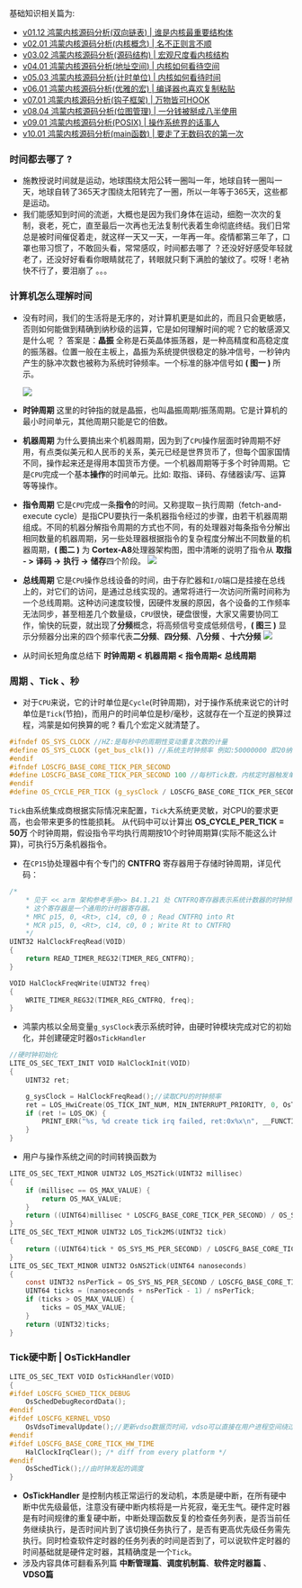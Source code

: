 基础知识相关篇为: 

* [v01.12 鸿蒙内核源码分析(双向链表) | 谁是内核最重要结构体](/blog/01.md)
* [v02.01 鸿蒙内核源码分析(内核概念) | 名不正则言不顺](/blog/02.md)
* [v03.02 鸿蒙内核源码分析(源码结构) | 宏观尺度看内核结构](/blog/03.md)
* [v04.01 鸿蒙内核源码分析(地址空间) | 内核如何看待空间](/blog/04.md)
* [v05.03 鸿蒙内核源码分析(计时单位) | 内核如何看待时间](/blog/05.md)
* [v06.01 鸿蒙内核源码分析(优雅的宏) | 编译器也喜欢复制粘贴 ](/blog/06.md)
* [v07.01 鸿蒙内核源码分析(钩子框架) | 万物皆可HOOK ](/blog/07.md)
* [v08.04 鸿蒙内核源码分析(位图管理) | 一分钱被掰成八半使用](/blog/08.md)
* [v09.01 鸿蒙内核源码分析(POSIX) | 操作系统界的话事人 ](/blog/09.md)
* [v10.01 鸿蒙内核源码分析(main函数) | 要走了无数码农的第一次 ](/blog/10.md)


### 时间都去哪了 ?

* 施教授说时间就是运动，地球围绕太阳公转一圈叫一年，地球自转一圈叫一天，地球自转了365天才围绕太阳转完了一圈，所以一年等于365天，这些都是运动。
* 我们能感知到时间的流逝，大概也是因为我们身体在运动，细胞一次次的复制，衰老，死亡，直至最后一次再也无法复制代表着生命彻底终结。我们日常总是被时间催促着走，就这样一天又一天，一年再一年。疫情都第三年了，口罩也带习惯了，不敢回头看，常常感叹，时间都去哪了 ？还没好好感受年轻就老了，还没好好看看你眼睛就花了，转眼就只剩下满脸的皱纹了。哎呀 ! 老衲快不行了，要泪崩了 。。。

### 计算机怎么理解时间

* 没有时间，我们的生活将是无序的，对计算机更是如此的，而且只会更敏感，否则如何能做到精确到纳秒级的运算，它是如何理解时间的呢？它的敏感源又是什么呢 ？ 答案是：**晶振** 全称是石英晶体振荡器，是一种高精度和高稳定度的振荡器。位置一般在主板上，晶振为系统提供很稳定的脉冲信号，一秒钟内产生的脉冲次数也被称为系统时钟频率。一个标准的脉冲信号如 **( 图一 )** 所示。
  
    ![](./assets/5/pulse.png)

* **时钟周期** 这里的时钟指的就是晶振，也叫晶振周期/振荡周期。它是计算机的最小时间单元，其他周期只能是它的倍数。
* **机器周期** 为什么要搞出来个机器周期，因为到了`CPU`操作层面时钟周期不好用，有点类似美元和人民币的关系，美元已经是世界货币了，但每个国家国情不同，操作起来还是得用本国货币方便。一个机器周期等于多个时钟周期。它是`CPU`完成一个基本**操作**的时间单元。比如: 取指、译码、存储器读/写、运算等等操作。
* **指令周期** 它是`CPU`完成一条**指令**的时间。又称提取－执行周期（fetch-and-execute cycle）是指CPU要执行一条机器指令经过的步骤，由若干机器周期组成。不同的机器分解指令周期的方式也不同，有的处理器对每条指令分解出相同数量的机器周期，另一些处理器根据指令的复杂程度分解出不同数量的机器周期，**( 图二 )** 为 **Cortex-A8**处理器架构图，图中清晰的说明了指令从 **取指 - >** **译码 ->** **执行 ->** **储存**四个阶段。
    ![](./assets/5/A8.png)

* **总线周期** 它是`CPU`操作总线设备的时间，由于存贮器和`I/O`端口是挂接在总线上的，对它们的访问，是通过总线实现的。通常将进行一次访问所需时间称为一个总线周期。这种访问速度较慢，因硬件发展的原因，各个设备的工作频率无法同步，甚至相差几个数量级，`CPU`很快，硬盘很慢，大家又需要协同工作，愉快的玩耍，就出现了**分频**概念，将高频信号变成低频信号，**( 图三 )** 显示分频器分出来的四个频率代表**二分频**、**四分频**、**八分频** 、**十六分频**
 ![](./assets/5/divider.png)

* 从时间长短角度总结下 **时钟周期 <** **机器周期 <** **指令周期<** **总线周期**

### 周期 、Tick 、秒

* 对于`CPU`来说，它的计时单位是`Cycle`(时钟周期)，对于操作系统来说它的计时单位是`Tick`(节拍)，而用户的时间单位是秒/毫秒，这就存在一个互逆的换算过程，鸿蒙是如何换算的呢 ? 看几个宏定义就清楚了。

```c
#ifndef OS_SYS_CLOCK //HZ:是每秒中的周期性变动重复次数的计量
#define OS_SYS_CLOCK (get_bus_clk()) //系统主时钟频率 例如:50000000 即20纳秒震动一次
#endif
#ifndef LOSCFG_BASE_CORE_TICK_PER_SECOND
#define LOSCFG_BASE_CORE_TICK_PER_SECOND 100 //每秒Tick数，内核定时器触发单位
#endif
#define OS_CYCLE_PER_TICK (g_sysClock / LOSCFG_BASE_CORE_TICK_PER_SECOND) //每个tick时钟周期数
```

`Tick`由系统集成商根据实际情况来配置，`Tick`大系统更灵敏，对CPU的要求更高，也会带来更多的性能损耗。
从代码中可以计算出 **OS_CYCLE_PER_TICK = 50万** 个时钟周期，假设指令平均执行周期按10个时钟周期算(实际不能这么计算)，可执行5万条机器指令。
* 在`CP15`协处理器中有个专门的 **CNTFRQ** 寄存器用于存储时钟周期，详见代码：

```c
/* 
    * 见于 << arm 架构参考手册>> B4.1.21 处 CNTFRQ寄存器表示系统计数器的时钟频率。
    * 这个寄存器是一个通用的计时器寄存器。
    * MRC p15, 0, <Rt>, c14, c0, 0 ; Read CNTFRQ into Rt
    * MCR p15, 0, <Rt>, c14, c0, 0 ; Write Rt to CNTFRQ
    */
UINT32 HalClockFreqRead(VOID)
{
    return READ_TIMER_REG32(TIMER_REG_CNTFRQ);
}

VOID HalClockFreqWrite(UINT32 freq)
{
    WRITE_TIMER_REG32(TIMER_REG_CNTFRQ, freq);
}
```

* 鸿蒙内核以全局变量`g_sysClock`表示系统时钟，由硬时钟模块完成对它的初始化，并创建硬定时器`OsTickHandler`

```c
//硬时钟初始化
LITE_OS_SEC_TEXT_INIT VOID HalClockInit(VOID)
{
    UINT32 ret;

    g_sysClock = HalClockFreqRead();//读取CPU的时钟频率
    ret = LOS_HwiCreate(OS_TICK_INT_NUM, MIN_INTERRUPT_PRIORITY, 0, OsTickHandler, 0);//创建硬中断定时器
    if (ret != LOS_OK) {
        PRINT_ERR("%s, %d create tick irq failed, ret:0x%x\n", __FUNCTION__, __LINE__, ret);
    }
}
```

* 用户与操作系统之间的时间转换函数为

```c
LITE_OS_SEC_TEXT_MINOR UINT32 LOS_MS2Tick(UINT32 millisec)
{
    if (millisec == OS_MAX_VALUE) {
        return OS_MAX_VALUE;
    }
    return ((UINT64)millisec * LOSCFG_BASE_CORE_TICK_PER_SECOND) / OS_SYS_MS_PER_SECOND;
}
LITE_OS_SEC_TEXT_MINOR UINT32 LOS_Tick2MS(UINT32 tick)
{
    return ((UINT64)tick * OS_SYS_MS_PER_SECOND) / LOSCFG_BASE_CORE_TICK_PER_SECOND;
}
LITE_OS_SEC_TEXT_MINOR UINT32 OsNS2Tick(UINT64 nanoseconds)
{
    const UINT32 nsPerTick = OS_SYS_NS_PER_SECOND / LOSCFG_BASE_CORE_TICK_PER_SECOND;
    UINT64 ticks = (nanoseconds + nsPerTick - 1) / nsPerTick;
    if (ticks > OS_MAX_VALUE) {
        ticks = OS_MAX_VALUE;
    }
    return (UINT32)ticks;
}
```

### Tick硬中断 | OsTickHandler

```c
LITE_OS_SEC_TEXT VOID OsTickHandler(VOID)
{
#ifdef LOSCFG_SCHED_TICK_DEBUG 
    OsSchedDebugRecordData();
#endif
#ifdef LOSCFG_KERNEL_VDSO
    OsVdsoTimevalUpdate();//更新vdso数据页时间，vdso可以直接在用户进程空间绕过系统调用获取系统时间(例如:gettimeofday)
#endif
#ifdef LOSCFG_BASE_CORE_TICK_HW_TIME
    HalClockIrqClear(); /* diff from every platform */
#endif
    OsSchedTick();//由时钟发起的调度
}
```

* **OsTickHandler** 是控制内核正常运行的发动机，本质是硬中断，在所有硬中断中优先级最低，注意没有硬中断内核将是一片死寂，毫无生气。硬件定时器是有时间规律的重复硬中断，中断处理函数反复的检查任务列表，是否当前任务继续执行，是否时间片到了该切换任务执行了，是否有更高优先级任务需先执行。同时检查软件定时器的任务列表的时间是否到了，可以说软件定时器的时间基础就是硬件定时器，其精确度是一个`Tick`。
* 涉及内容具体可翻看系列篇 **中断管理篇**、**调度机制篇**、**软件定时器篇** 、**VDSO篇**  



